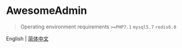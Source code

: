AwesomeAdmin
===============

> Operating environment requirements
> `>=PHP7.1`
> `mysql5.7`
> `redis6.0`

English | [简体中文](./README.md)